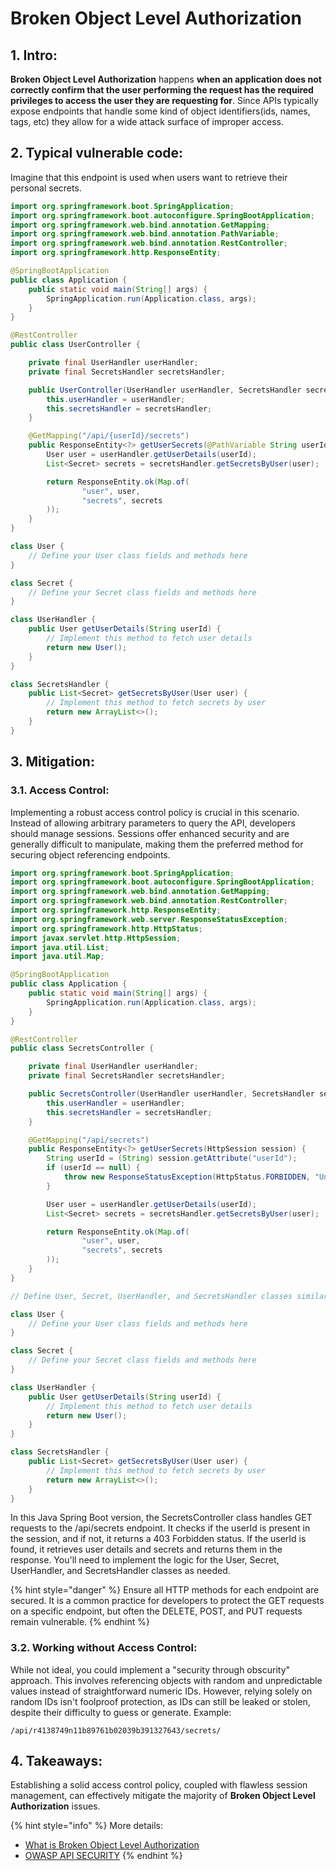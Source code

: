 # Broken Object Level Authorization

## 1. Intro:

**Broken Object Level Authorization** happens **when an application does not correctly confirm that the user performing the request has the required privileges to access the user they are requesting for**. Since APIs typically expose endpoints that handle some kind of object identifiers\(ids, names, tags, etc\) they allow for a wide attack surface of improper access.

## 2. Typical vulnerable code:

Imagine that this endpoint is used when users want to retrieve their personal secrets. 

```java
import org.springframework.boot.SpringApplication;
import org.springframework.boot.autoconfigure.SpringBootApplication;
import org.springframework.web.bind.annotation.GetMapping;
import org.springframework.web.bind.annotation.PathVariable;
import org.springframework.web.bind.annotation.RestController;
import org.springframework.http.ResponseEntity;

@SpringBootApplication
public class Application {
    public static void main(String[] args) {
        SpringApplication.run(Application.class, args);
    }
}

@RestController
public class UserController {

    private final UserHandler userHandler;
    private final SecretsHandler secretsHandler;

    public UserController(UserHandler userHandler, SecretsHandler secretsHandler) {
        this.userHandler = userHandler;
        this.secretsHandler = secretsHandler;
    }

    @GetMapping("/api/{userId}/secrets")
    public ResponseEntity<?> getUserSecrets(@PathVariable String userId) {
        User user = userHandler.getUserDetails(userId);
        List<Secret> secrets = secretsHandler.getSecretsByUser(user);

        return ResponseEntity.ok(Map.of(
                "user", user,
                "secrets", secrets
        ));
    }
}

class User {
    // Define your User class fields and methods here
}

class Secret {
    // Define your Secret class fields and methods here
}

class UserHandler {
    public User getUserDetails(String userId) {
        // Implement this method to fetch user details
        return new User();
    }
}

class SecretsHandler {
    public List<Secret> getSecretsByUser(User user) {
        // Implement this method to fetch secrets by user
        return new ArrayList<>();
    }
}

```

## 3. Mitigation:

### 3.1. Access Control:

Implementing a robust access control policy is crucial in this scenario. Instead of allowing arbitrary parameters to query the API, developers should manage sessions. Sessions offer enhanced security and are generally difficult to manipulate, making them the preferred method for securing object referencing endpoints.

```java
import org.springframework.boot.SpringApplication;
import org.springframework.boot.autoconfigure.SpringBootApplication;
import org.springframework.web.bind.annotation.GetMapping;
import org.springframework.web.bind.annotation.RestController;
import org.springframework.http.ResponseEntity;
import org.springframework.web.server.ResponseStatusException;
import org.springframework.http.HttpStatus;
import javax.servlet.http.HttpSession;
import java.util.List;
import java.util.Map;

@SpringBootApplication
public class Application {
    public static void main(String[] args) {
        SpringApplication.run(Application.class, args);
    }
}

@RestController
public class SecretsController {

    private final UserHandler userHandler;
    private final SecretsHandler secretsHandler;

    public SecretsController(UserHandler userHandler, SecretsHandler secretsHandler) {
        this.userHandler = userHandler;
        this.secretsHandler = secretsHandler;
    }

    @GetMapping("/api/secrets")
    public ResponseEntity<?> getUserSecrets(HttpSession session) {
        String userId = (String) session.getAttribute("userId");
        if (userId == null) {
            throw new ResponseStatusException(HttpStatus.FORBIDDEN, "Unauthorized. You shall not hack!");
        }

        User user = userHandler.getUserDetails(userId);
        List<Secret> secrets = secretsHandler.getSecretsByUser(user);

        return ResponseEntity.ok(Map.of(
                "user", user,
                "secrets", secrets
        ));
    }
}

// Define User, Secret, UserHandler, and SecretsHandler classes similarly as before

class User {
    // Define your User class fields and methods here
}

class Secret {
    // Define your Secret class fields and methods here
}

class UserHandler {
    public User getUserDetails(String userId) {
        // Implement this method to fetch user details
        return new User();
    }
}

class SecretsHandler {
    public List<Secret> getSecretsByUser(User user) {
        // Implement this method to fetch secrets by user
        return new ArrayList<>();
    }
}
```
In this Java Spring Boot version, the SecretsController class handles GET requests to the /api/secrets endpoint. It checks if the userId is present in the session, and if not, it returns a 403 Forbidden status. If the userId is found, it retrieves user details and secrets and returns them in the response. You'll need to implement the logic for the User, Secret, UserHandler, and SecretsHandler classes as needed.

{% hint style="danger" %}
Ensure all HTTP methods for each endpoint are secured. It is a common practice for developers to protect the GET requests on a specific endpoint, but often the DELETE, POST, and PUT requests remain vulnerable.
{% endhint %}

### 3.2. Working without Access Control:

While not ideal, you could implement a "security through obscurity" approach. This involves referencing objects with random and unpredictable values instead of straightforward numeric IDs. However, relying solely on random IDs isn't foolproof protection, as IDs can still be leaked or stolen, despite their difficulty to guess or generate. Example:

`/api/r4138749n11b89761b02039b391327643/secrets/`

## 4. Takeaways:

Establishing a solid access control policy, coupled with flawless session management, can effectively mitigate the majority of **Broken Object Level Authorization** issues.

{% hint style="info" %}
More details:
* [What is Broken Object Level Authorization ](https://www.wallarm.com/what/broken-object-level-authorization)
* [OWASP API SECURITY](https://owasp.org/www-project-api-security/)
{% endhint %}

